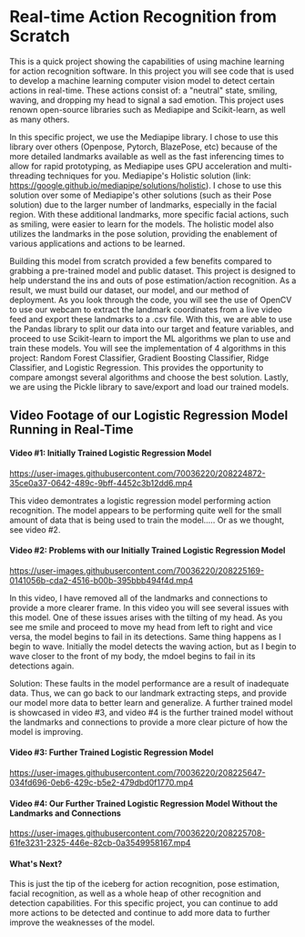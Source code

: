 # Real-time Action Recognition from Scratch


This is a quick project showing the capabilities of using machine learning for action recognition software. In this project you will see code that is used to develop a machine learning computer vision model to detect certain actions in real-time. These actions consist of: a "neutral" state, smiling, waving, and dropping my head to signal a sad emotion. This project uses renown open-source libraries such as Mediapipe and Scikit-learn, as well as many others.

In this specific project, we use the Mediapipe library. I chose to use this library over others (Openpose, Pytorch, BlazePose, etc) because of the more detailed landmarks available as well as the fast inferencing times to allow for rapid prototyping, as Mediapipe uses GPU acceleration and multi-threading techniques for you. Mediapipe's Holistic solution (link: https://google.github.io/mediapipe/solutions/holistic). I chose to use this solution over some of Mediapipe's other solutions (such as their Pose solution) due to the larger number of landmarks, especially in the facial region. With these additional landmarks, more specific facial actions, such as smiling, were easier to learn for the models. The holistic model also utilizes the landmarks in the pose solution, providing the enablement of various applications and actions to be learned. 

Building this model from scratch provided a few benefits compared to grabbing a pre-trained model and public dataset. This project is designed to help understand the ins and outs of pose estimation/action recognition. As a result, we must build our dataset, our model, and our method of deployment. As you look through the code, you will see the use of OpenCV to use our webcam to extract the landmark coordinates from a live video feed and export these landmarks to a .csv file. With this, we are able to use the Pandas library to split our data into our target and feature variables, and proceed to use Scikit-learn to import the ML algorithms we plan to use and train these models. You will see the implementation of 4 algorithms in this project: Random Forest Classifier, Gradient Boosting Classifier, Ridge Classifier, and Logistic Regression. This provides the opportunity to compare amongst several algorithms and choose the best solution. Lastly, we are using the Pickle library to save/export and load our trained models. 


## Video Footage of our Logistic Regression Model Running in Real-Time

#### Video #1: Initially Trained Logistic Regression Model

https://user-images.githubusercontent.com/70036220/208224872-35ce0a37-0642-489c-9bff-4452c3b12dd6.mp4

This video demontrates a logistic regression model performing action recognition. The model appears to be performing quite well for the small amount of data that is being used to train the model..... Or as we thought, see video #2. 

#### Video #2: Problems with our Initially Trained Logistic Regression Model

https://user-images.githubusercontent.com/70036220/208225169-0141056b-cda2-4516-b00b-395bbb494f4d.mp4

In this video, I have removed all of the landmarks and connections to provide a more clearer frame. In this video you will see several issues with this model. One of these issues arises with the tilting of my head. As you see me smile and proceed to move my head from left to right and vice versa, the model begins to fail in its detections. Same thing happens as I begin to wave. Initially the model detects the waving action, but as I begin to wave closer to the front of my body, the mdoel begins to fail in its detections again. 

Solution: These faults in the model performance are a result of inadequate data. Thus, we can go back to our landmark extracting steps, and provide our model more data to better learn and generalize. A further trained model is showcased in video #3, and video #4 is the further trained model without the landmarks and connections to provide a more clear picture of how the model is improving. 

#### Video #3: Further Trained Logistic Regression Model

https://user-images.githubusercontent.com/70036220/208225647-034fd696-0eb6-429c-b5e2-479dbd0f1770.mp4

#### Video #4: Our Further Trained Logistic Regression Model Without the Landmarks and Connections

https://user-images.githubusercontent.com/70036220/208225708-61fe3231-2325-446e-82cb-0a3549958167.mp4

#### What's Next?

This is just the tip of the iceberg for action recognition, pose estimation, facial recognition, as well as a whole heap of other recognition and detection capabilities. For this specific project, you can continue to add more actions to be detected and continue to add more data to further improve the weaknesses of the model. 

